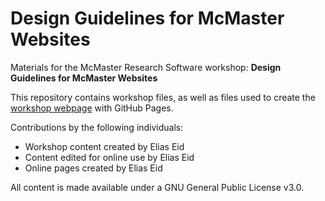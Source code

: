 # Design Guidelines for McMaster Websites

Materials for the McMaster Research Software workshop: **Design Guidelines for McMaster Websites**  

This repository contains workshop files, as well as files used to create the [workshop webpage](https://mcmasterrs.github.io/ws_web-design-guide) with GitHub Pages.  

Contributions by the following individuals: 
- Workshop content created by Elias Eid
- Content edited for online use by Elias Eid
- Online pages created by Elias Eid

All content is made available under a GNU General Public License v3.0.  
